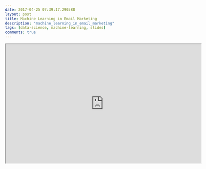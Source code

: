 ```yaml
---
date: 2017-04-25 07:39:17.290588
layout: post
title: Machine Learning in Email Marketing
description: "machine_learning_in_email_marketing"
tags: [data-science, machine-learning, slides]
comments: true
---
```

<iframe src="https://docs.google.com/presentation/d/1oiAwQ9i88B4ElYNaZYZRWR8dTLlOyjJ4U3smhTOeJSY/preview" width="640" height="390"></iframe>

